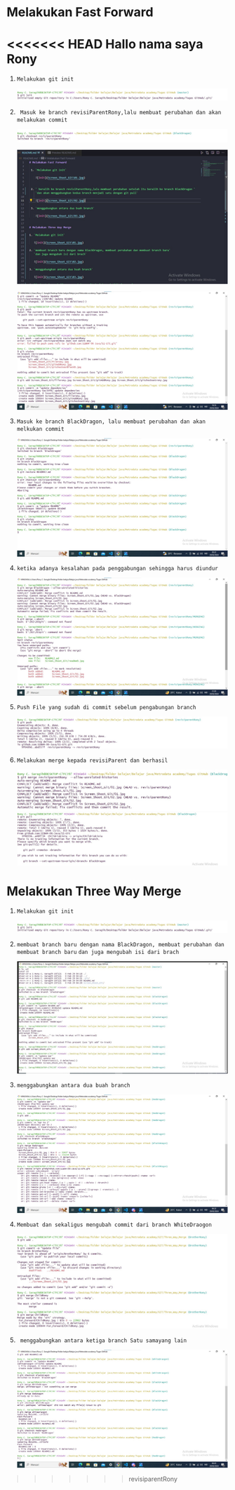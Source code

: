 # Melakukan Fast Forward
 
<<<<<<< HEAD
Hallo nama saya Rony
=======
 1. `Melakukan git init`

    ![init](Screen_Shoot_Git\01.jpg)


 2. ` Masuk ke branch revisiParentRony,lalu membuat perubahan dan akan melakukan commit` 

    ![init](Screen_Shoot_Git/gitcheckoutrony.jpg)
    
    ![init](Screen_Shoot_Git/filerony.jpg)
    
    ![init](Screen_Shoot_Git/updateRdanD.jpg)

 3. `Masuk ke branch BlackDragon, lalu membuat perubahan dan akan melkukan commit `

    ![init](Screen_Shoot_Git/blackDragon.jpg)

 4. `ketika adanya kesalahan pada penggabungan sehingga harus diundur`

    ![init](Screen_Shoot_Git/gagalmerge.jpg)

 5. `Push File yang sudah di commit sebelum pengabungan branch`
   
    ![init](Screen_Shoot_Git/pushrony.jpg)

 6. `Melakukan merge kepada revisiParent dan berhasil`

    ![init](Screen_Shoot_Git/merge.jpg)
    ![init](Screen_Shoot_Git/Berhasil.jpg)

     

# Melakukan Three Way Merge

1. `Melakukan git init`

   ![init](Screen_Shoot_Git\01.jpg)

2. `membuat branch baru dengan nama BlackDragon, membuat perubahan dan membuat branch baru`
   `dan juga mengubah isi dari brach`

   ![init](Screen_Shoot_Git\02.jpg)

3. `menggabungkan antara dua buah branch`

   ![init](Screen_Shoot_Git\03.jpg)

4. `Membuat dan sekaligus mengubah commit dari branch WhiteDraogon`

   ![init](Screen_Shoot_Git\04.jpg)

5. ` menggabungkan antara ketiga branch Satu samayang lain`

   ![init](Screen_Shoot_Git\05.jpg)





>>>>>>> revisiparentRony


